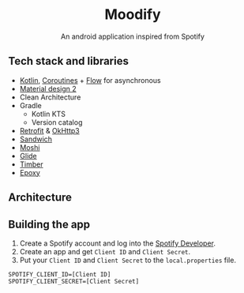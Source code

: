 <h1 align="center">Moodify</h1>
<p align="center">An android application inspired from Spotify</p>

## Tech stack and libraries
- [Kotlin](https://kotlinlang.org/docs/home.html), [Coroutines](https://github.com/Kotlin/kotlinx.coroutines) + [Flow](https://kotlinlang.org/api/kotlinx.coroutines/kotlinx-coroutines-core/kotlinx.coroutines.flow/) for asynchronous
- [Material design 2](https://m2.material.io/design)
- Clean Architecture
- Gradle
  - Kotlin KTS
  - Version catalog
- [Retrofit](https://github.com/square/retrofit) & [OkHttp3](https://github.com/square/okhttp)
- [Sandwich](https://github.com/skydoves/sandwich)
- [Moshi](https://github.com/square/moshi)
- [Glide](https://github.com/bumptech/glide)
- [Timber](https://github.com/JakeWharton/timber)
- [Epoxy](https://github.com/airbnb/epoxy)

## Architecture

## Building the app
1. Create a Spotify account and log into the [Spotify Developer](https://developer.spotify.com).
2. Create an app and get `Client ID` and `Client Secret`.
3. Put your `Client ID` and `Client Secret` to the `local.properties` file.
```properties
SPOTIFY_CLIENT_ID=[Client ID]
SPOTIFY_CLIENT_SECRET=[Client Secret]
```

